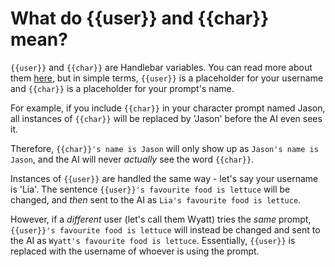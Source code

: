 # What do {{user}} and {{char}} mean?

`{{user}}` and `{{char}}` are Handlebar variables. You can read more about them [here](https://handlebarsjs.com/guide/#what-is-handlebars), but in simple terms, `{{user}}` is a placeholder for your username and `{{char}}` is a placeholder for your prompt's name.

For example, if you include `{{char}}` in your character prompt named Jason, all instances of `{{char}}` will be replaced by 'Jason' before the AI even sees it.

Therefore, `{{char}}'s name is Jason` will only show up as `Jason's name is Jason`, and the AI will never *actually* see the word `{{char}}`.

Instances of `{{user}}` are handled the same way - let's say your username is 'Lia'. The sentence `{{user}}'s favourite food is lettuce` will be changed, and *then* sent to the AI as `Lia's favourite food is lettuce`.

However, if a *different* user (let's call them Wyatt) tries the *same* prompt, `{{user}}'s favourite food is lettuce` will instead be changed and sent to the AI as `Wyatt's favourite food is lettuce`. Essentially, `{{user}}` is replaced with the username of whoever is using the prompt.